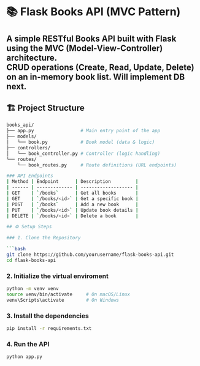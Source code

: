 # 📚 Flask Books API (MVC Pattern)

A simple RESTful Books API built with **Flask** using the **MVC (Model-View-Controller)** architecture.  
CRUD operations (Create, Read, Update, Delete) on an in-memory book list.
Will implement DB next.
---

## 🏗 Project Structure

```bash
books_api/
├── app.py                 # Main entry point of the app
├── models/
│   └── book.py            # Book model (data & logic)
├── controllers/
│   └── book_controller.py # Controller (logic handling)
└── routes/
    └── book_routes.py     # Route definitions (URL endpoints)

### API Endpoints
| Method | Endpoint      | Description         |
| ------ | ------------- | ------------------- |
| GET    | `/books`      | Get all books       |
| GET    | `/books/<id>` | Get a specific book |
| POST   | `/books`      | Add a new book      |
| PUT    | `/books/<id>` | Update book details |
| DELETE | `/books/<id>` | Delete a book       |

## ⚙️ Setup Steps

### 1. Clone the Repository

```bash
git clone https://github.com/yourusername/flask-books-api.git
cd flask-books-api
```

### 2. Initialize the virtual enviroment
```bash
python -m venv venv
source venv/bin/activate     # On macOS/Linux
venv\Scripts\activate        # On Windows
```

### 3. Install the dependencies
```bash
pip install -r requirements.txt
```

### 4. Run the API
```bash
python app.py
```


